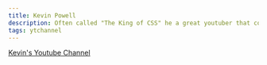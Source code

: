 ```yaml
---
title: Kevin Powell
description: Often called "The King of CSS" he a great youtuber that covers everything css.
tags: ytchannel
---
```

<a href="https://youtube.com/kevinpowell" target="blank">Kevin's Youtube Channel</a>

